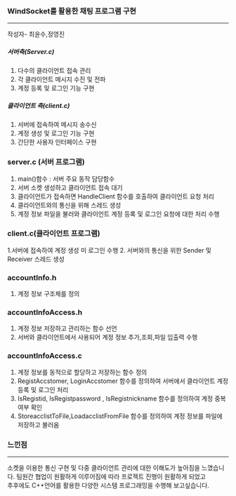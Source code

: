 ### WindSocket를 활용한 채팅 프로그램 구현
------------------------------------------------
작성자- 최윤수,정영진  

##### 서버측(Server.c)
1. 다수의 클라이언트 접속 관리
2. 각 클라이언트 메시지 수진 및 전파
3. 계정 등록 및 로그인 기능 구현

##### 클라이언트 측(client.c)
1. 서버에 접속하여 메시지 송수신
2. 계정 생성 및 로그인 기능 구현
3. 간단한 사용자 인터페이스 구현

### server.c (서버 프로그램)  
1. main()함수 : 서버 주요 동작 담당함수
2. 서버 소켓 생성하고 클라이언트 접속 대기
3. 클라이언트가 접속하면 HandleClient 함수를 호출하여 클라이언트 요청 처리
4. 클라이언트와의 통신을 위해 스레드 생성
5. 계정 정보 파일을 불러와 클라이언트 계정 등록 및 로그인 요청에 대한 처리 수행

### client.c(클라이언트 프로그램)  
1.서버에 접속하여 계정 생성 미 로그인 수행
2. 서버와의 통신을 위한 Sender 및 Receiver 스레드 생성

### accountInfo.h 
1. 계정 정보 구조체를 정의

### accountInfoAccess.h
1. 계정 정보 저장하고 관리하는 함수 선언
2. 서버와 클라이언트에서 사용되어 계정 정보 추가,조회,파일 입출력 수행

### accountInfoAccess.c
1. 계정 정보를 동적으로 할당하고 저장하는 함수 정의
2. RegistAccstomer, LoginAccstomer 함수를 정의하여 서버에서 클라이언트 계정 등록 및 로그인 처리
3. IsRegistid, IsRegistpassword , IsRegistnickname 함수를 정의하여 계정 중복 여부 확인
4. StoreacclistToFile,LoadacclistFromFile 함수를 정의하여 계정 정보를 파일에 저장하고 불러옴


### 느낀점  
-----------------------------------
소켓을 이용한 통신 구현 및 다중 클라이언트 관리에 대한 이해도가 높아짐을 느꼈습니다.
팀원간 협업이 원활하게 이루어짐에 따라 프로젝트 진행이 원활하게 되었고  
추후에도 C++언어를 활용한 다양한 시스템 프로그래밍을 수행해 보고싶습니다.


  
